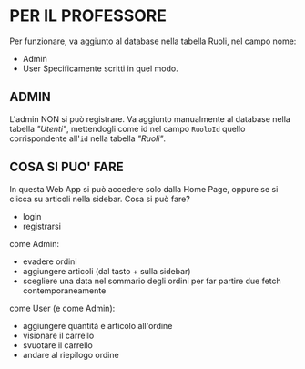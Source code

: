 # PER IL PROFESSORE
Per funzionare, va aggiunto al database nella tabella Ruoli, nel campo nome:
- Admin
- User
Specificamente scritti in quel modo.

## ADMIN
L'admin NON si può registrare. Va aggiunto manualmente al database nella tabella *"Utenti"*, mettendogli come id nel campo `RuoloId` quello corrispondente all'`id` nella tabella *"Ruoli"*.

## COSA SI PUO' FARE
In questa Web App si può accedere solo dalla Home Page, oppure se si clicca su articoli nella sidebar.
Cosa si può fare?
- login
- registrarsi
  
come Admin:
 - evadere ordini
 - aggiungere articoli (dal tasto + sulla sidebar)
 - scegliere una data nel sommario degli ordini per far partire due fetch contemporaneamente
   
come User (e come Admin):
 - aggiungere quantità e articolo all'ordine
 - visionare il carrello
 - svuotare il carrello
 - andare al riepilogo ordine
   
